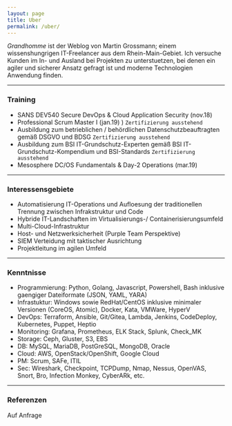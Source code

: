 ```yaml
---
layout: page
title: Uber
permalink: /uber/
---
```


_Grandhomme_ ist der Weblog von Martin Grossmann; einem wissenshungrigen IT-Freelancer aus dem Rhein-Main-Gebiet. Ich versuche Kunden im In- und Ausland bei Projekten zu unterstuetzen, bei denen ein agiler und sicherer Ansatz gefragt ist und moderne Technologien Anwendung finden.

---

### Training

- SANS DEV540 Secure DevOps & Cloud Application Security (nov.18)
- Professional Scrum Master I (jan.19) ) `Zertifizierung ausstehend`
- Ausbildung zum betrieblichen / behördlichen Datenschutzbeauftragten gemäß DSGVO und BDSG `Zertifizierung ausstehend`
- Ausbildung zum BSI IT-Grundschutz-Experten gemäß BSI IT-Grundschutz-Kompendium und BSI-Standards `Zertifizierung ausstehend`
- Mesosphere DC/OS Fundamentals & Day-2 Operations (mar.19)

---

### Interessensgebiete

- Automatisierung IT-Operations und Aufloesung der traditionellen Trennung zwischen Infrakstruktur und Code
- Hybride IT-Landschaften im Virtualisierungs-/ Containerisierungsumfeld
- Multi-Cloud-Infrastruktur
- Host- und Netzwerksicherheit (Purple Team Perspektive)
- SIEM Verteidung mit taktischer Ausrichtung
- Projektleitung im agilen Umfeld

---

### Kenntnisse 

- Programmierung: Python, Golang, Javascript, Powershell, Bash inklusive gaengiger Dateiformate (JSON, YAML, YARA)
- Infrastuktur: Windows sowie RedHat/CentOS inklusive minimaler Versionen (CoreOS, Atomic), Docker, Kata, VMWare, HyperV 
- DevOps: Terraform, Ansible, Git/Gitea, Lambda, Jenkins, CodeDeploy, Kubernetes, Puppet, Heptio
- Monitoring: Grafana, Prometheus, ELK Stack, Splunk, Check_MK
- Storage: Ceph, Gluster, S3, EBS
- DB: MySQL, MariaDB, PostGreSQL, MongoDB, Oracle
- Cloud: AWS, OpenStack/OpenShift, Google Cloud
- PM: Scrum, SAFe, ITIL
- Sec: Wireshark, Checkpoint, TCPDump, Nmap, Nessus, OpenVAS, Snort, Bro, Infection Monkey, CyberARk, etc.

---

### Referenzen

Auf Anfrage






